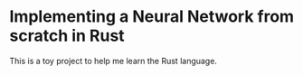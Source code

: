 # Implementing a Neural Network from scratch in Rust

This is a toy project to help me learn the Rust language.
